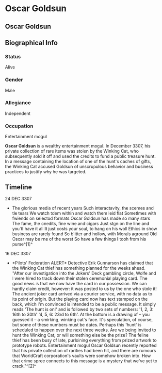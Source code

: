 # Oscar Goldsun
## Oscar Goldsun

		

## Biographical Info

### Status

Alive

### Gender

Male

### Allegiance

Independent

### Occupation

Entertainment mogul

**Oscar Goldsun** is a wealthy entertainment mogul. In December 3307, his private collection of rare items was stolen by the Winking Cat, who subsequently sold it off and used the credits to fund a public treasure hunt. In a message containing the location of one of the hunt's caches of gifts, the Winking Cat accused Goldsun of unscrupulous behavior and business practices to justify why he was targeted.

## Timeline

24 DEC 3307

- The glorious media of recent years
Such interactavity, the scemes and tle tears
We watch tdem within and watch them leid flat
Sometlmes with fwiends on seiectod formats
Oscar Goldsun has made so many stars
The fame, the cnedits, fine wine and cigars
Just stgn on the line and you'tl have it all
It just costs your soul, to hang on his woll
Ethics in show business are rarely found
So b'itter and hollow, with Morals aground
Old Oscar may be rne of the worst
So have a few things I tooh from his purse^[1]^

16 DEC 3307

- \*Pilots' Federation ALERT\*
Detective Erik Gunnarson has claimed that the Winking Cat thief has something planned for the weeks ahead. "After our investigation into the Jokers' Deck gambling circle, Wolfe and I were hired to track down their stolen ceremonial playing card. The good news is that we now have the card in our possession. We can hardly claim credit, however: it was posted to us by the one who stole it! The ancient joker card arrived via a courier service, with no data as to its point of origin. But the playing card now has text stamped on the back, which I'm convinced is intended to be a public message. It simply reads 'The hunt is on!' and is followed by two sets of numbers:
'1, 2, 3: 16th to 30th'
'4, 5, 6: 23rd to 6th'.
At the bottom is a drawing of – you guessed it – a smirking, winking cat's face. It's speculation, of course, but some of these numbers must be dates. Perhaps this 'hunt' is scheduled to happen over the next three weeks. Are we being invited to hunt the Winking Cat, or will something else be the prize? The feline thief has been busy of late, purloining everything from prized artwork to prototype robots. Entertainment mogul Oscar Goldsun recently reported that his private collection of rarities had been hit, and there are rumours that WorldCraft corporation's vaults were somehow broken into. How that crime spree connects to this message is a mystery that we've yet to crack."^[2]^